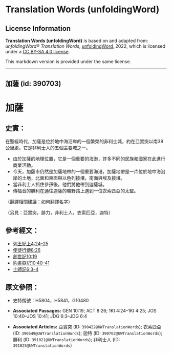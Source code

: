 # Translation Words (unfoldingWord)

## License Information

**Translation Words (unfoldingWord)** is based on and adapted from: _unfoldingWord® Translation Words_, [unfoldingWord](https://unfoldingword.org/utw), 2022, which is licensed under a [CC BY-SA 4.0 license](https://creativecommons.org/licenses/by-sa/4.0/legalcode.en).

This markdown version is provided under the same license.



--------------------------------

## 加薩 (id: 390703)

加薩
==

史實：
---

在聖經時代，加薩是位於地中海沿岸的一個繁榮的非利士城，約在亞實突以南38公里處。它是非利士人的五個主要城之一。

* 由於加薩的地理位置，它是一個重要的海港，許多不同的民族和國家在此進行商業活動。
* 今天，加薩市仍然是加薩地帶的一個重要海港，加薩地帶是一片位於地中海沿岸的土地，北面和東面與以色列接壤，南面與埃及接壤。
* 當非利士人抓住參孫後，他們將他帶到迦薩城。
* 傳福音的腓利在通往迦薩的曠野路上遇到一位衣索匹亞的太監。

（翻譯相關建議：如何翻譯名字）

（另見：亞實突，腓力，非利士人，衣索匹亞，迦特）

參考經文：
-----

* [列王紀上4:24–25](https://ref.ly/1Kgs4:24-1Kgs4:25)
* [使徒行傳8:26](https://ref.ly/Acts8:26)
* [創世記10:19](https://ref.ly/Gen10:19)
* [約書亞記10:40–41](https://ref.ly/Josh10:40-Josh10:41)
* [士師記6:3–4](https://ref.ly/Judg6:3-Judg6:4)

原文參照：
-----

* 史特朗號：H5804，H5841，G10480

* **Associated Passages:** GEN 10:19; ACT 8:26; 1KI 4:24–1KI 4:25; JOS 10:40–JOS 10:41; JDG 6:3–JDG 6:4
* **Associated Articles:** 亞實突 (ID: `390422@UWTranslationWords`); 衣索匹亞 (ID: `390649@UWTranslationWords`); 迦特 (ID: `390702@UWTranslationWords`); 腓利 (ID: `391021@UWTranslationWords`); 非利士人 (ID: `391025@UWTranslationWords`)

